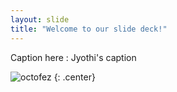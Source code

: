 ```yaml
---
layout: slide
title: "Welcome to our slide deck!"
---
```


Caption here : Jyothi's caption

![octofez](https://octodex.github.com/images/octofez.png)
{: .center}
